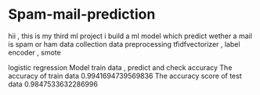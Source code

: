 # Spam-mail-prediction 
hii , this is my third ml project 
i build a ml model which predict wether a mail 
is spam or ham 
data collection 
data preprocessing 
tfidfvectorizer  , label encoder , smote 

logistic regression Model 
train data , predict and check accuracy 
The accuracy of train  data 0.9941694739569836
The accuracy score of test data 0.9847533632286996
